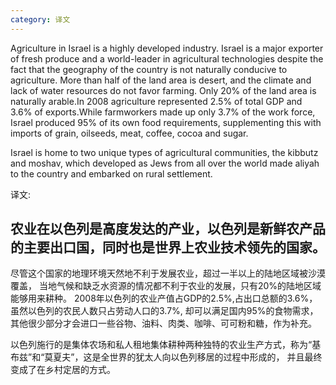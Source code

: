 ```yaml
---
category: 译文
---
```


Agriculture in Israel is a highly developed industry. Israel is a major exporter of fresh produce and a world-leader in agricultural technologies despite the fact that the geography of the country is not naturally conducive to agriculture. More than half of the land area is desert, and the climate and lack of water resources do not favor farming. Only 20% of the land area is naturally arable.In 2008 agriculture represented 2.5% of total GDP and 3.6% of exports.While farmworkers made up only 3.7% of the work force, Israel produced 95% of its own food requirements, supplementing this with imports of grain, oilseeds, meat, coffee, cocoa and sugar.

Israel is home to two unique types of agricultural communities, the kibbutz and moshav, which developed as Jews from all over the world made aliyah to the country and embarked on rural settlement.

译文:
## 农业在以色列是高度发达的产业，以色列是新鲜农产品的主要出口国，同时也是世界上农业技术领先的国家。
 尽管这个国家的地理环境天然地不利于发展农业，超过一半以上的陆地区域被沙漠覆盖，
当地气候和缺乏水资源的情况都不利于农业的发展，只有20%的陆地区域能够用来耕种。
2008年以色列的农业产值占GDP的2.5%,占出口总额的3.6%，虽然以色列的农民人数只占劳动人口的3.7%,
却可以满足国内95%的食物需求，其他很少部分才会进口一些谷物、油料、肉类、咖啡、可可粉和糖，作为补充。

以色列施行的是集体农场和私人租地集体耕种两种独特的农业生产方式，称为“基布兹”和“莫夏夫”，这是全世界的犹太人向以色列移居的过程中形成的，
并且最终变成了在乡村定居的方式。


